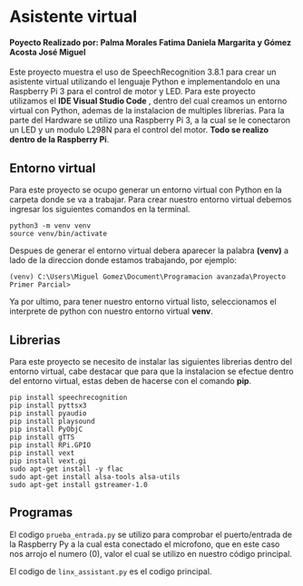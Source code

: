 # Asistente virtual

#### Poyecto Realizado por: Palma Morales Fatima Daniela Margarita y Gómez Acosta José Miguel

Este proyecto muestra el uso de SpeechRecognition 3.8.1 para crear un asistente virtual utilizando el lenguaje Python e implementandolo en una Raspberry Pi 3 para el control de motor y LED.
Para este proyecto utilizamos el **IDE Visual Studio Code** , dentro del cual creamos un entorno virtual con Python, ademas  de la instalacion de multiples librerias. 
Para la parte del Hardware se utilizo una Raspberry Pi 3, a la cual se le conectaron un LED y un modulo L298N para el control del motor. **Todo se realizo dentro de la Raspberry Pi**.

## Entorno virtual

Para este proyecto se ocupo generar un entorno virtual con Python en la carpeta donde se va a trabajar. Para crear nuestro entorno virtual debemos ingresar los siguientes comandos en la terminal.

```
python3 -m venv venv
source venv/bin/activate
```

Despues de generar el entorno virtual debera aparecer la palabra **(venv)** a lado de la direccion donde estamos trabajando, por ejemplo:

```(venv) C:\Users\Miguel Gomez\Document\Programacion avanzada\Proyecto Primer Parcial>```

Ya por ultimo, para tener nuestro entorno virtual listo, seleccionamos el interprete de python con nuestro entorno virtual **venv**.


## Librerias 

Para este proyecto se necesito de instalar las siguientes librerias dentro del entorno virtual, cabe destacar que para que la instalacion se efectue dentro del entorno virtual, estas deben de hacerse con el comando 
**pip**.

```
pip install speechrecognition
pip install pyttsx3
pip install pyaudio
pip install playsound
pip install PyObjC
pip install gTTS
pip install RPi.GPIO
pip install vext
pip install vext.gi
sudo apt-get install -y flac
sudo apt-get install alsa-tools alsa-utils 
sudo apt-get install gstreamer-1.0
```


## Programas

El codigo ``` prueba_entrada.py ``` se utilizo para comprobar el puerto/entrada de la Raspberry Py a la cual esta conectado el microfono, que en este caso nos arrojo el numero (0), valor el cual se utilizo en nuestro código principal.

El codigo de ```linx_assistant.py``` es el codigo principal.
